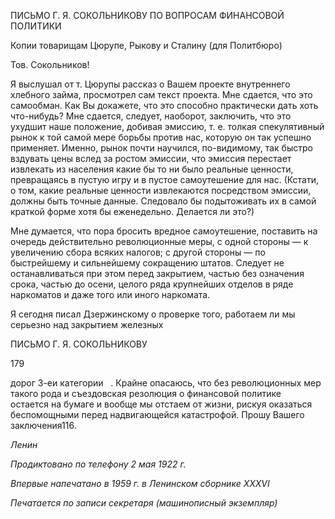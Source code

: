 ПИСЬМО Г. Я. СОКОЛЬНИКОВУ ПО ВОПРОСАМ ФИНАНСОВОЙ ПОЛИТИКИ

Копии товарищам Цюрупе, Рыкову и Сталину (для Политбюро)

Тов. Сокольников!

Я выслушал от т. Цюрупы рассказ о Вашем проекте внутреннего хлебного займа, просмотрел сам текст проекта. Мне сдается, что это самообман. Как Вы докажете, что это способно практически дать хоть что-нибудь? Мне сдается, следует, наоборот, за­ключить, что это ухудшит наше положение, добивая эмиссию, т. е. толкая спекулятив­ный рынок к той самой мере борьбы против нас, которую он так успешно применяет. Именно, рынок почти научился, по-видимому, так быстро вздувать цены вслед за рос­том эмиссии, что эмиссия перестает извлекать из населения какие бы то ни было реаль­ные ценности, превращаясь в пустую игру и в пустое самоутешение для нас. (Кстати, о том, какие реальные ценности извлекаются посредством эмиссии, должны быть точные данные. Следовало бы подытоживать их в самой краткой форме хотя бы еженедельно. Делается ли это?)

Мне думается, что пора бросить вредное самоутешение, поставить на очередь дейст­вительно революционные меры, с одной стороны — к увеличению сбора всяких нало­гов; с другой стороны — по быстрейшему и сильнейшему сокращению штатов. Следу­ет не останавливаться при этом перед закрытием, частью без означения срока, частью до осени, целого ряда крупнейших отделов в ряде наркоматов и даже того или иного наркомата.

Я сегодня писал Дзержинскому о проверке того, работаем ли мы серьезно над за­крытием железных

  

ПИСЬМО Г. Я. СОКОЛЬНИКОВУ

  

179

  

дорог 3-еи категории   . Крайне опасаюсь, что без революционных мер такого рода и съездовская резолюция о финансовой политике    остается на бумаге и вообще мы от­стаем от жизни, рискуя оказаться беспомощными перед надвигающейся катастрофой. Прошу Вашего заключения116.

_Ленин_

  

_Продиктовано по телефону_ _2 мая 1922 г._

_Впервые напечатано в 1959 г. в Ленинском сборнике_ _XXXVI_

  

_Печатается по записи секретаря (машинописный экземпляр)_